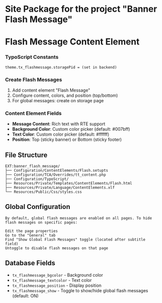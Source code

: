 Site Package for the project "Banner Flash Message"
==============================================================

# Flash Message Content Element

### TypoScript Constants
```typoscript
theme.tx_flashmessage.storagePid = (set in backend)
```
### Create Flash Messages
1. Add content element "Flash Message" 
2. Configure content, colors, and position (top/bottom)
3. For global messages: create on storage page

### Content Element Fields
- **Message Content**: Rich text with RTE support
- **Background Color**: Custom color picker (default: #007bff)
- **Text Color**: Custom color picker (default: #ffffff) 
- **Position**: Top (sticky banner) or Bottom (sticky footer)

## File Structure
```
EXT:banner_flash_message/
├── Configuration/ContentElements/Flash.setupts
├── Configuration/TCA/Overrides/tt_content.php
├── Configuration/TypoScript/
├── Resources/Private/Templates/ContentElements/Flash.html
├── Resources/Private/Language/ContentElements.xlf
└── Resources/Public/Css/styles.css
```

## Global Configuration
```
By default, global flash messages are enabled on all pages. To hide flash messages on specific pages:

Edit the page properties
Go to the "General" tab
Find "Show Global Flash Messages" toggle (located after subtitle field)
Untoggle to disable flash messages on that page
```

## Database Fields
- `tx_flashmessage_bgcolor` - Background color
- `tx_flashmessage_textcolor` - Text color  
- `tx_flashmessage_position` - Display position
- `tx_flashmessage_show` - Toggle to show/hide global flash messages (default: ON)

